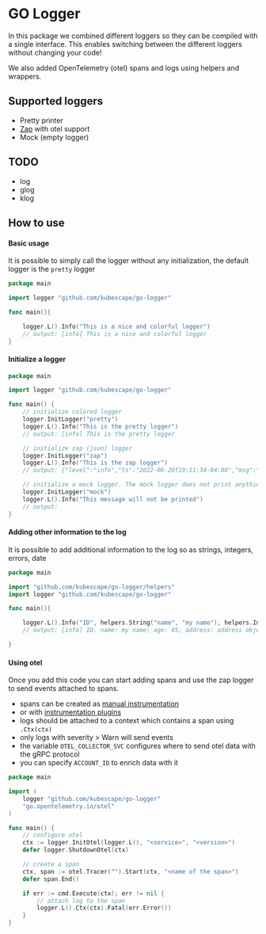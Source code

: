 # GO Logger

In this package we combined different loggers so they can be compiled with a single interface.
This enables switching between the different loggers without changing your code!

We also added OpenTelemetry (otel) spans and logs using helpers and wrappers.

## Supported loggers
* Pretty printer
* [Zap](go.uber.org/zap) with otel support
* Mock (empty logger)

## TODO
* log
* glog
* klog

## How to use


#### Basic usage

It is possible to simply call the logger without any initialization, the default logger is the `pretty` logger

```go
package main

import logger "github.com/kubescape/go-logger"

func main(){

    logger.L().Info("This is a nice and colorful logger")
    // output: [info] This is a nice and colorful logger
}
```

#### Initialize a logger
```go
package main

import logger "github.com/kubescape/go-logger"

func main() {
    // initialize colored logger
    logger.InitLogger("pretty")
    logger.L().Info("This is the pretty logger")
    // output: [info] This is the pretty logger

    // initialize zap (json) logger
    logger.InitLogger("zap")
    logger.L().Info("This is the zap logger")
    // output: {"level":"info","ts":"2022-06-20T19:11:34-04:00","msg":"This is the zap logger"}

    // initialize a mock logger. The mock logger does not print anything
    logger.InitLogger("mock")
    logger.L().Info("This message will not be printed")
    // output:
}
```


#### Adding other information to the log

It is possible to add additional information to the log so as strings, integers, errors, date

```go
package main

import "github.com/kubescape/go-logger/helpers"
import logger "github.com/kubescape/go-logger"

func main(){

    logger.L().Info("ID", helpers.String("name", "my name"), helpers.Int("age", 45), helpers.Interface("address", "address object"))
    // output: [info] ID. name: my name; age: 45; address: address object

}
```


#### Using otel

Once you add this code you can start adding spans and use the zap logger to send events attached to spans.
* spans can be created as [manual instrumentation](https://opentelemetry.io/docs/instrumentation/go/manual/)
* or with [instrumentation plugins](https://uptrace.dev/opentelemetry/instrumentations/?lang=go)
* logs should be attached to a context which contains a span using `.Ctx(ctx)`
* only logs with severity > Warn will send events
* the variable `OTEL_COLLECTOR_SVC` configures where to send otel data with the gRPC protocol
* you can specify `ACCOUNT_ID` to enrich data with it

```go
package main

import (
    logger "github.com/kubescape/go-logger"
    "go.opentelemetry.io/otel"
)

func main() {
    // configure otel
    ctx := logger.InitOtel(logger.L(), "<service>", "<version>")
    defer logger.ShutdownOtel(ctx)

    // create a span
    ctx, span := otel.Tracer("").Start(ctx, "<name of the span>")
    defer span.End()

    if err := cmd.Execute(ctx); err != nil {
        // attach log to the span
        logger.L().Ctx(ctx).Fatal(err.Error())
    }
}
```